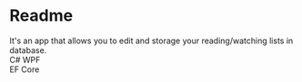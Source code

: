 # Readme
It's an app that allows you to edit and storage your reading/watching lists in database.    
C# WPF    
EF Core    
